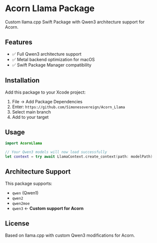 # Acorn Llama Package

Custom llama.cpp Swift Package with Qwen3 architecture support for Acorn.

## Features

- ✅ Full Qwen3 architecture support
- ✅ Metal backend optimization for macOS
- ✅ Swift Package Manager compatibility

## Installation

Add this package to your Xcode project:

1. File → Add Package Dependencies
2. Enter: `https://github.com/Simonesovereign/Acorn_Llama`
3. Select main branch
4. Add to your target

## Usage

```swift
import AcornLlama

// Your Qwen3 models will now load successfully
let context = try await LlamaContext.create_context(path: modelPath)
```

## Architecture Support

This package supports:
- `qwen` (Qwen1)
- `qwen2` 
- `qwen2moe`
- `qwen3` ← **Custom support for Acorn**

## License

Based on llama.cpp with custom Qwen3 modifications for Acorn.
